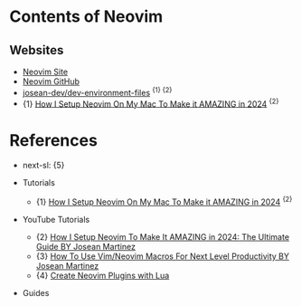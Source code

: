 # Contents of Neovim

## Websites

* [Neovim Site](https://neovim.io/)
* [Neovim GitHub](https://github.com/neovim/neovim)
* [josean-dev/dev-environment-files](https://github.com/josean-dev/dev-environment-files) <sup>{1} {2}</sup>
* {1} [How I Setup Neovim On My Mac To Make it AMAZING in 2024](https://www.josean.com/posts/how-to-setup-neovim-2024) <sup>{2}</sup>



# References

* next-sl: {5}

* Tutorials
  * {1} [How I Setup Neovim On My Mac To Make it AMAZING in 2024](https://www.josean.com/posts/how-to-setup-neovim-2024) <sup>{2}</sup>

* YouTube Tutorials
  * {2} [How I Setup Neovim To Make It AMAZING in 2024: The Ultimate Guide BY Josean Martinez](https://www.youtube.com/watch?v=6pAG3BHurdM)
  * {3} [How To Use Vim/Neovim Macros For Next Level Productivity BY Josean Martinez](https://www.youtube.com/watch?v=K4PoBfz3WLA)
  * {4} [Create Neovim Plugins with Lua](https://www.youtube.com/watch?v=wkxtHV1hzEY)

* Guides
